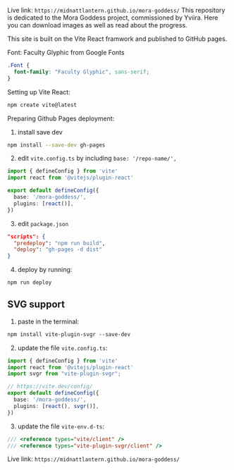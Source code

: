 Live link: `https://midnattlantern.github.io/mora-goddess/`
This repository is dedicated to the Mora Goddess project, commissioned by Yviira. Here you can download images as well as read about the progress.

This site is built on the Vite React framwork and published to GitHub pages.

Font: Faculty Glyphic from Google Fonts
```css
.Font {
  font-family: "Faculty Glyphic", sans-serif;
}
```

Setting up Vite React:
``` zsh
npm create vite@latest
```

Preparing Github Pages deployment:
1. install save dev
``` zsh
npm install --save-dev gh-pages
```

2. edit `vite.config.ts` by including `base: '/repo-name/',`
```ts
import { defineConfig } from 'vite'
import react from '@vitejs/plugin-react'

export default defineConfig({
  base: '/mora-goddess/',
  plugins: [react()],
})

```

3. edit `package.json`
```json
"scripts": {
  "predeploy": "npm run build",
  "deploy": "gh-pages -d dist"
}
```

4. deploy by running:
```zsh
npm run deploy
```

SVG support
---
1. paste in the terminal:
```svg
npm install vite-plugin-svgr --save-dev
```

2. update the file `vite.config.ts`:
```TypeScript
import { defineConfig } from 'vite'
import react from '@vitejs/plugin-react'
import svgr from "vite-plugin-svgr";

// https://vite.dev/config/
export default defineConfig({
  base: '/mora-goddess/',
  plugins: [react(), svgr()],
})
```

3. update the file `vite-env.d-ts`:
```TypeScript
/// <reference types="vite/client" />
/// <reference types="vite-plugin-svgr/client" />
```

Live link: `https://midnattlantern.github.io/mora-goddess/`